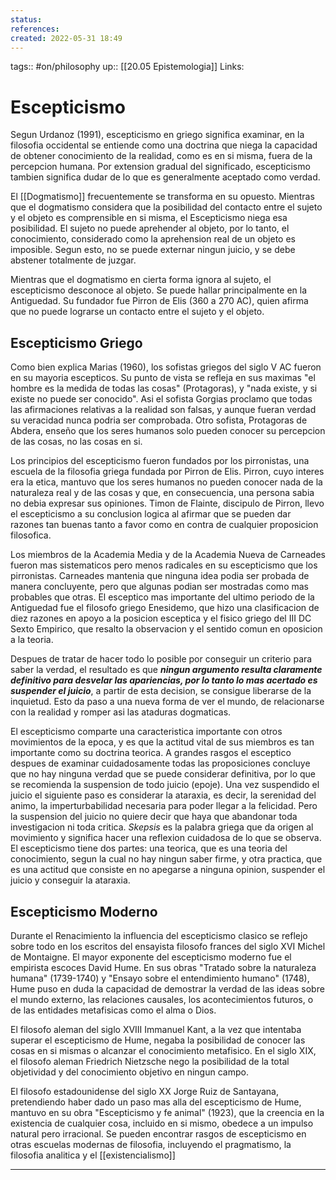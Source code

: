 ```yaml
---
status:
references:
created: 2022-05-31 18:49
---
```

tags:: #on/philosophy 
up:: [[20.05 Epistemologia]]
Links: 
# Escepticismo
Segun Urdanoz (1991), escepticismo en griego significa examinar, en la filosofia occidental se entiende como una doctrina que niega la capacidad de obtener conocimiento de la realidad, como es en si misma, fuera de la percepcion humana. Por extension gradual del significado, escepticismo tambien significa dudar de lo que es generalmente aceptado como verdad.

El [[Dogmatismo]] frecuentemente se transforma en su opuesto. Mientras que el dogmatismo considera que la posibilidad del contacto entre el sujeto y el objeto es comprensible en si misma, el Escepticismo niega esa posibilidad. El sujeto no puede aprehender al objeto, por lo tanto, el conocimiento, considerado como la aprehension real de un objeto es imposible. Segun esto, no se puede externar ningun juicio, y se debe abstener totalmente de juzgar.

Mientras que el dogmatismo en cierta forma ignora al sujeto, el escepticismo desconoce al objeto. Se puede hallar principalmente en la Antiguedad. Su fundador fue Pirron de Elis (360 a 270 AC), quien afirma que no puede lograrse un contacto entre el sujeto y el objeto.

## Escepticismo Griego
Como bien explica Marias (1960), los sofistas griegos del siglo V AC fueron en su mayoria escepticos. Su punto de vista se refleja en sus maximas "el hombre es la medida de todas las cosas" (Protagoras), y "nada existe, y si existe no puede ser conocido". Asi el sofista Gorgias proclamo que todas las afirmaciones relativas a la realidad son falsas, y aunque fueran verdad su veracidad nunca podria ser comprobada. Otro sofista, Protagoras de Abdera, enseño que los seres humanos solo pueden conocer su percepcion de las cosas, no las cosas en si.

Los principios del escepticismo fueron fundados por los pirronistas, una escuela de la filosofia griega fundada por Pirron de Elis. Pirron, cuyo interes era la etica, mantuvo que los seres humanos no pueden conocer nada de la naturaleza real y de las cosas y que, en consecuencia, una persona sabia no debia expresar sus opiniones. Timon de Flainte, discipulo de Pirron, llevo el escepticismo a su conclusion logica al afirmar que se pueden dar razones tan buenas tanto a favor como en contra de cualquier proposicion filosofica.

Los miembros de la Academia Media y de la Academia Nueva de Carneades fueron mas sistematicos pero menos radicales en su escepticismo que los pirronistas. Carneades mantenia que ninguna idea podia ser probada de manera concluyente, pero que algunas podian ser mostradas como mas probables que otras. El esceptico mas importante del ultimo periodo de la Antiguedad fue el filosofo griego Enesidemo, que hizo una clasificacion de diez razones en apoyo a la posicion esceptica y el fisico griego del III DC Sexto Empirico, que resalto la observacion y el sentido comun en oposicion a la teoria.

Despues de tratar de hacer todo lo posible por conseguir un criterio para saber la verdad, el resultado es que ***ningun argumento resulta claramente definitivo para desvelar las apariencias, por lo tanto lo mas acertado es suspender el juicio***, a partir de esta decision, se consigue liberarse de la inquietud. Esto da paso a una nueva forma de ver el mundo, de relacionarse con la realidad y romper asi las ataduras dogmaticas.

El escepticismo comparte una caracteristica importante con otros movimientos de la epoca, y es que la actitud vital de sus miembros es tan importante como su doctrina teorica. A grandes rasgos el esceptico despues de examinar cuidadosamente todas las proposiciones concluye que no hay ninguna verdad que se puede considerar definitiva, por lo que se recomienda la suspension de todo juicio (epoje). Una vez suspendido el juicio el siguiente paso es considerar la ataraxia, es decir, la serenidad del animo, la imperturbabilidad necesaria para poder llegar a la felicidad. Pero la suspension del juicio no quiere decir que haya que abandonar toda investigacion ni toda critica. *Skepsis* es la palabra griega que da origen al movimiento y significa hacer una reflexion cuidadosa de lo que se observa. El escepticismo tiene dos partes: una teorica, que es una teoria del conocimiento, segun la cual no hay ningun saber firme, y otra practica, que es una actitud que consiste en no apegarse a ninguna opinion, suspender el juicio y conseguir la ataraxia.

## Escepticismo Moderno
Durante el Renacimiento la influencia del escepticismo clasico se reflejo sobre todo en los escritos del ensayista filosofo frances del siglo XVI Michel de Montaigne. El mayor exponente del escepticismo moderno fue el empirista escoces David Hume. En sus obras "Tratado sobre la naturaleza humana" (1739-1740) y "Ensayo sobre el entendimiento humano" (1748), Hume puso en duda la capacidad de demostrar la verdad de las ideas sobre el mundo externo, las relaciones causales, los acontecimientos futuros, o de las entidades metafisicas como el alma o Dios.

El filosofo aleman del siglo XVIII Immanuel Kant, a la vez que intentaba superar el escepticismo de Hume, negaba la posibilidad de conocer las cosas en si mismas o alcanzar el conocimiento metafisico. En el siglo XIX, el filosofo aleman Friedrich Nietzsche nego la posibilidad de la total objetividad y del conocimiento objetivo en ningun campo.

El filosofo estadounidense del siglo XX Jorge Ruiz de Santayana, pretendiendo haber dado un paso mas alla del escepticismo de Hume, mantuvo en su obra "Escepticismo y fe animal" (1923), que la creencia en la existencia de cualquier cosa, incluido en si mismo, obedece a un impulso natural pero irracional. Se pueden encontrar rasgos de escepticismo en otras escuelas modernas de filosofia, incluyendo el pragmatismo, la filosofia analitica y el [[existencialismo]]
___
